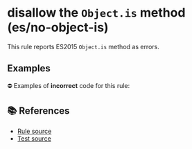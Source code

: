 # disallow the `Object.is` method (es/no-object-is)

This rule reports ES2015 `Object.is` method as errors.

## Examples

⛔ Examples of **incorrect** code for this rule:

<eslint-playground type="bad" code="/*eslint es/no-object-is: error */
const negZero = Object.is(value, -0)
" />

## 📚 References

- [Rule source](https://github.com/mysticatea/eslint-plugin-es/blob/v1.4.1/lib/rules/no-object-is.js)
- [Test source](https://github.com/mysticatea/eslint-plugin-es/blob/v1.4.1/tests/lib/rules/no-object-is.js)
